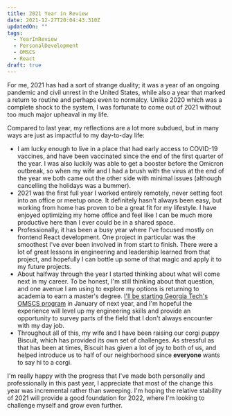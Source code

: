 ```yaml
---
title: 2021 Year in Review
date: 2021-12-27T20:04:43.310Z
updatedOn: ""
tags:
  - YearInReview
  - PersonalDevelopment
  - OMSCS
  - React
draft: true
---
```

For me, 2021 has had a sort of strange duality; it was a year of an ongoing pandemic and civil unrest in the United States, while also a year that marked a return to routine and perhaps even to normalcy. Unlike 2020 which was a complete shock to the system, I was fortunate to come out of 2021 without too much major upheaval in my life. 

Compared to last year, my reflections are a lot more subdued, but in many ways are just as impactful to my day-to-day life:

* I am lucky enough to live in a place that had early access to COVID-19 vaccines, and have been vaccinated since the end of the first quarter of the year. I was also luckily was able to get a booster before the Omicron outbreak, so when my wife and I had a brush with the virus at the end of the year we both came out the other side with minimal issues (although cancelling the holidays was a bummer).
* 2021 was the first full year I worked entirely remotely, never setting foot into an office or meetup once. It definitely hasn't always been easy, but working from home has proven to be a great fit for my lifestyle. I have enjoyed optimizing my home office and feel like I can be much more productive here than I ever could be in a shared space. 
* Professionally, it has been a busy year where I've focused mostly on frontend React development. One project in particular was the smoothest I've ever been involved in from start to finish. There were a lot of great lessons in engineering and leadership learned from that project, and hopefully I can bottle up some of that magic and apply it to my future projects.
* About halfway through the year I started thinking about what will come next in my career. To be honest, I'm still thinking about that question, and one avenue I am using to explore my options is returning to academia to earn a master's degree. [I'll be starting Georgia Tech's OMSCS program](https://mattdalzell.com/blog/enrolling-in-omscs/) in January of next year, and I'm hopeful the experience will level up my engineering skills and provide an opportunity to survey parts of the field that I don't always encounter with my day job.
* Throughout all of this, my wife and I have been raising our corgi puppy Biscuit, which has provided its own set of challenges. As stressful as that has been at times, Biscuit has given a lot of joy to both of us, and helped introduce us to half of our neighborhood since **everyone** wants to say hi to a corgi.

I'm really happy with the progress that I've made both personally and professionally in this past year, I appreciate that most of the change this year was incremental rather than sweeping. I'm hoping the relative stability of 2021 will provide a good foundation for 2022, where I'm looking to challenge myself and grow even further.
